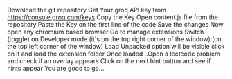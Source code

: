 Download the git repository
Get Your groq API key from https://console.groq.com/keys
Copy the Key
Open content.js file from the repository
Paste the Key on the first line of the code
Save the changes
Now open any chromium based browser
Go to manage extensions
Switch (toggle) on Developer mode (it's on the top right corner of the window)
(on the top left corner of the window) Load Unpacked option will be visible
click on it and load the extension folder
Once loaded ..Open a leetcode problem and check if an overlay appears
Click on the next hint button and see if hints appear
You are good to go...
